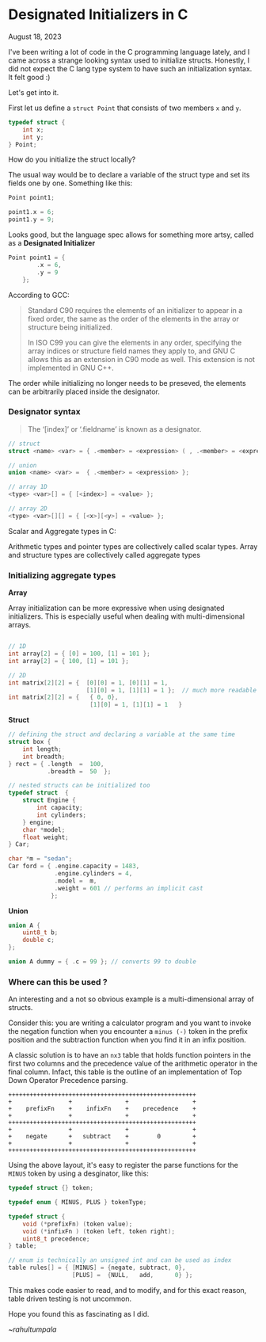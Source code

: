 #  Designated Initializers in C
August 18, 2023

I've been writing a lot of code in the C programming language lately, and I came across a strange looking syntax used to initialize structs. Honestly, I did not expect the C lang type system to have such an initialization syntax. It felt good :)

Let's get into it.

First let us define a `struct Point` that consists of two members `x` and `y`.

```c
typedef struct {
    int x;
    int y;
} Point;
```
How do you initialize the struct locally?

The usual way would be to declare a variable of the struct type and set its fields one by one. Something like this:

```c
Point point1;

point1.x = 6;
point1.y = 9;
```

Looks good, but the language spec allows for something more artsy, called as a **Designated Initializer**

```c
Point point1 = {
        .x = 6,
        .y = 9
    };
```

According to GCC:

> Standard C90 requires the elements of an initializer to appear in a fixed order, the same as the order of the elements in the array or structure being initialized.
>
> In ISO C99 you can give the elements in any order, specifying the array indices or structure field names they apply to, and GNU C allows this as an extension in C90 mode as well. This extension is not implemented in GNU C++.

The order while initializing no longer needs to be preseved, the elements can be arbitrarily placed inside the designator.

### Designator syntax

> The ‘[index]’ or ‘.fieldname’ is known as a designator.

```c
// struct
struct <name> <var> = { .<member> = <expression> ( , .<member> = <expression> )* };

// union
union <name> <var> =  { .<member> = <expression> };

// array 1D
<type> <var>[] = { [<index>] = <value> };

// array 2D
<type> <var>[][] = { [<x>][<y>] = <value> };
```

Scalar and Aggregate types in C:

Arithmetic types and pointer types are collectively called scalar types. Array and structure types are collectively called aggregate types

### Initializing aggregate types

**Array**

Array initialization can be more expressive when using designated initializers. This is especially useful when dealing with multi-dimensional arrays.

```c

// 1D
int array[2] = { [0] = 100, [1] = 101 };
int array[2] = { 100, [1] = 101 };

// 2D
int matrix[2][2] = {  [0][0] = 1, [0][1] = 1,
                      [1][0] = 1, [1][1] = 1 };  // much more readable
int matrix[2][2] = {   { 0, 0},
                       [1][0] = 1, [1][1] = 1   }
```

**Struct**

```c
// defining the struct and declaring a variable at the same time
struct box {
    int length;
    int breadth;
} rect = { .length  =  100,
           .breadth =  50  };

// nested structs can be initialized too
typedef struct  {
    struct Engine {
        int capacity;
        int cylinders;
    } engine;
    char *model;
    float weight;
} Car;

char *m = "sedan";
Car ford = { .engine.capacity = 1483,
             .engine.cylinders = 4,
             .model =  m,
             .weight = 601 // performs an implicit cast
            };
```

**Union**

```c
union A {
    uint8_t b;
    double c;
};

union A dummy = { .c = 99 }; // converts 99 to double
```


### Where can this be used ?

An interesting and a not so obvious example is a multi-dimensional array of structs.

Consider this: you are writing a calculator program and you want to invoke the negation function when you encounter a `minus (-)` token in the prefix position and the subtraction function when you find it in an infix position.

A classic solution is to have an `nx3` table that holds function pointers in the first two columns and the precedence value of the arithmetic operator in the final column. Infact, this table is the outline of an implementation of Top Down Operator Precedence parsing.

```
+++++++++++++++++++++++++++++++++++++++++++++++++++++
+                +               +                  +
+    prefixFn    +    infixFn    +    precedence    +
+                +               +                  +
+++++++++++++++++++++++++++++++++++++++++++++++++++++
+                +               +                  +
+    negate      +   subtract    +        0         +
+                +               +                  +
+++++++++++++++++++++++++++++++++++++++++++++++++++++
```

Using the above layout, it's easy to register the parse functions for the `MINUS` token by using a desginator, like this:

```c
typedef struct {} token;

typedef enum { MINUS, PLUS } tokenType;

typedef struct {
    void (*prefixFn) (token value);
    void (*infixFn ) (token left, token right);
    uint8_t precedence;
} table;

// enum is technically an unsigned int and can be used as index
table rules[] = { [MINUS] = {negate, subtract, 0},
                  [PLUS] =  {NULL,   add,      0} };
```

This makes code easier to read, and to modify, and for this exact reason, table driven testing is not uncommon.

Hope you found this as fascinating as I did.

_~rahultumpala_